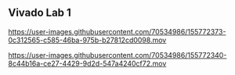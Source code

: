 ## Vivado Lab 1


https://user-images.githubusercontent.com/70534986/155772373-0c312565-c585-46ba-975b-b27812cd0098.mov



https://user-images.githubusercontent.com/70534986/155772340-8c44b16a-ce27-4429-9d2d-547a4240cf72.mov

